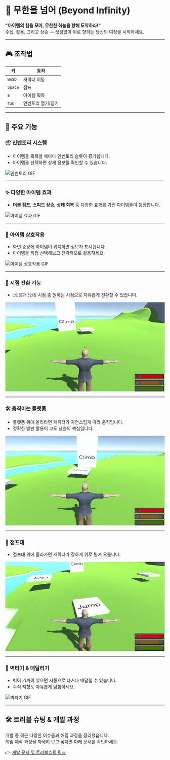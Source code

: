 # 🌌 무한을 넘어 (Beyond Infinity)

**"아이템의 힘을 모아, 무한한 하늘을 향해 도약하라!"**  
수집, 활용, 그리고 상승 — 끊임없이 위로 향하는 당신의 여정을 시작하세요.

---

## 🎮 조작법

| 키 | 동작 |
|----|------|
| `WASD` | 캐릭터 이동 |
| `Space` | 점프 |
| `E` | 아이템 획득 |
| `Tab` | 인벤토리 열기/닫기 |

---

## 🧰 주요 기능

### 📦 인벤토리 시스템
- 아이템을 획득할 때마다 인벤토리 슬롯이 증가합니다.
- 아이템을 선택하면 상세 정보를 확인할 수 있습니다.

![인벤토리 GIF](./gifs/inventory.gif)

---

### ✨ 다양한 아이템 효과
- **더블 점프**, **스피드 상승**, **상태 회복** 등 다양한 효과를 가진 아이템들이 등장합니다.

![아이템 효과 GIF](./gifs/item-effects.gif)

---

### 🎯 아이템 상호작용
- 화면 중앙에 아이템이 위치하면 정보가 표시됩니다.
- 아이템을 직접 선택해보고 전략적으로 활용하세요.

![아이템 상호작용 GIF](./gifs/item-interaction.gif)

---

### 🎥 시점 전환 기능
- `1인칭`과 `3인칭` 시점 중 원하는 시점으로 자유롭게 전환할 수 있습니다.

![시점 변경 GIF](./gifs/camera-switch.gif)

---

### 🛠️ 움직이는 플랫폼
- 플랫폼 위에 올라타면 캐릭터가 자연스럽게 따라 움직입니다.
- 정확한 발판 활용이 고도 상승의 핵심입니다.

![움직이는 플랫폼 GIF](./gifs/moving-platform.gif)

---

### 🚀 점프대
- 점프대 위에 올라가면 캐릭터가 강하게 위로 튕겨 오릅니다.

![점프대 GIF](./gifs/jumppad.gif)

---

### 🧗 벽타기 & 매달리기
- 벽이 가까이 있으면 자동으로 타거나 매달릴 수 있습니다.
- 수직 지형도 자유롭게 탐험하세요.

![벽타기 GIF](./gifs/wallclimb.gif)

---

## 🛠️ 트러블 슈팅 & 개발 과정

개발 중 겪은 다양한 이슈들과 해결 과정을 정리했습니다.  
게임 제작 과정을 자세히 보고 싶다면 아래 문서를 확인하세요.

👉 [개발 문서 및 트러블슈팅 링크](https://three-333.tistory.com/426)
